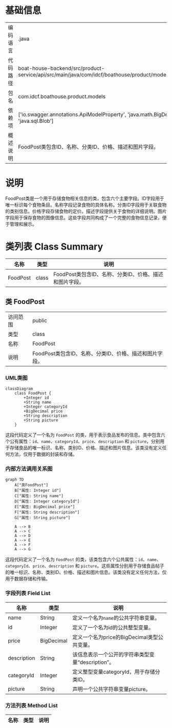 # 基础信息

|      |      |
|------|------|
| 编码语言 | .java |
| 代码路径 | boat-house-backend/src/product-service/api/src/main/java/com/idcf/boathouse/product/models/FoodPost.java |
| 包名 | com.idcf.boathouse.product.models |
| 依赖项 | ['io.swagger.annotations.ApiModelProperty', 'java.math.BigDecimal', 'java.sql.Blob'] |
| 概述说明 | FoodPost类包含ID、名称、分类ID、价格、描述和图片字段。 |

# 说明

FoodPost类是一个用于存储食物相关信息的类，包含六个主要字段。ID字段用于唯一标识每个食物条目。名称字段记录食物的具体名称。分类ID字段用于关联食物的类别信息。价格字段存储食物的定价。描述字段提供关于食物的详细说明。图片字段用于保存食物的图像信息。这些字段共同构成了一个完整的食物信息记录，便于管理和展示。

# 类列表 Class Summary

| 名称   | 类型  | 说明 |
|-------|------|-------------|
| FoodPost | class | FoodPost类包含ID、名称、分类ID、价格、描述和图片字段。 |



## 类 FoodPost

|      |      |
|------|------|
| 访问范围 | public |
| 类型 | class |
| 名称 | FoodPost |
| 说明 | FoodPost类包含ID、名称、分类ID、价格、描述和图片字段。 |


### UML类图

```mermaid
classDiagram
    class FoodPost {
        +Integer id
        +String name
        +Integer categoryId
        +BigDecimal price
        +String description
        +String picture
    }
```

这段代码定义了一个名为 `FoodPost` 的类，用于表示食品发布的信息。类中包含六个公有属性：`id`、`name`、`categoryId`、`price`、`description` 和 `picture`，分别用于存储食品的唯一标识、名称、类别ID、价格、描述和图片信息。该类没有定义任何方法，仅用于数据的封装和存储。


### 内部方法调用关系图

```mermaid
graph TD
    A["类FoodPost"]
    B["属性: Integer id"]
    C["属性: String name"]
    D["属性: Integer categoryId"]
    E["属性: BigDecimal price"]
    F["属性: String description"]
    G["属性: String picture"]

    A --> B
    A --> C
    A --> D
    A --> E
    A --> F
    A --> G
```

这段代码定义了一个名为 `FoodPost` 的类，该类包含六个公共属性：`id`、`name`、`categoryId`、`price`、`description` 和 `picture`。这些属性分别用于存储食品帖子的唯一标识、名称、类别ID、价格、描述和图片信息。该类没有定义任何方法，仅用于数据存储和传输。

### 字段列表 Field List

| 名称  | 类型  | 说明 |
|-------|-------|------|
| name | String | 定义一个名为`name`的公共字符串变量。 |
| id | Integer | 定义了一个名为id的公共整型变量。 |
| price | BigDecimal | 定义一个名为price的BigDecimal类型公共变量。 |
| description | String | 该信息表示一个公开的字符串类型变量“description”。 |
| categoryId | Integer | 定义整型变量categoryId，用于存储分类ID。 |
| picture | String | 声明一个公共字符串变量picture。 |

### 方法列表 Method List

| 名称  | 类型  | 说明 |
|-------|-------|------|




